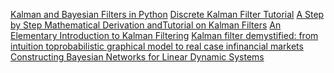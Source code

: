 [Kalman and Bayesian Filters in Python](https://github.com/eotp/Kalman-and-Bayesian-Filters-in-Python)
[Discrete Kalman Filter Tutorial](https://cse.sc.edu/~terejanu/files/tutorialKF.pdf)
[A Step by Step Mathematical Derivation andTutorial on Kalman Filters](https://arxiv.org/pdf/1910.03558.pdf)
[An Elementary Introduction to Kalman Filtering](https://arxiv.org/pdf/1710.04055.pdf)
[Kalman filter demystified: from intuition toprobabilistic graphical model to real case infinancial markets](https://arxiv.org/pdf/1811.11618.pdf)
[Constructing Bayesian Networks for Linear Dynamic Systems](http://ceur-ws.org/Vol-818/paper4.pdf)
[]()
[]()
